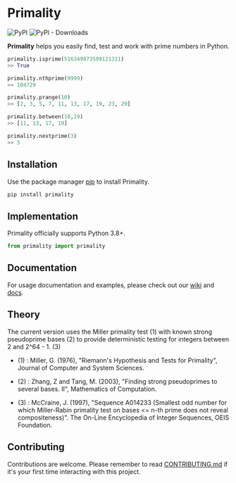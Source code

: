 # Primality

![PyPI](https://img.shields.io/pypi/v/primality)
![PyPI - Downloads](https://img.shields.io/pypi/dm/primality)

**Primality** helps you easily find, test and work with prime numbers in Python.

```python
primality.isprime(516349073509121311)
>> True

primality.nthprime(9999)
>> 104729

primality.prange(10)
>> [2, 3, 5, 7, 11, 13, 17, 19, 23, 29]

primality.between(10,19)
>> [11, 13, 17, 19]

primality.nextprime(3)
>> 5
```

## Installation

Use the package manager [pip](https://pypi.org/) to install Primality.

```bash
pip install primality
```

## Implementation

Primality officially supports Python 3.8+.

```python
from primality import primality
```

## Documentation

For usage documentation and examples, please check out our [wiki](/wiki) and [docs](docs).

## Theory

The current version uses the Miller primality test (1) with known strong pseudoprime bases (2) to provide deterministic testing for integers between 2 and 2^64 - 1. (3)

- (1) : Miller, G. (1976), "Riemann's Hypothesis and Tests for Primality", Journal of Computer and System Sciences.

- (2) : Zhang, Z and Tang, M. (2003), "Finding strong pseudoprimes to several bases. II", Mathematics of Computation. 

- (3) : McCraine, J. (1997), "Sequence A014233 (Smallest odd number for which Miller-Rabin primality test on bases <= n-th prime does not reveal compositeness)". The On-Line Encyclopedia of Integer Sequences, OEIS Foundation. 

## Contributing

Contributions are welcome. Please remember to read [CONTRIBUTING.md](CONTRIBUTING.md) if it's your first time interacting with this project.
